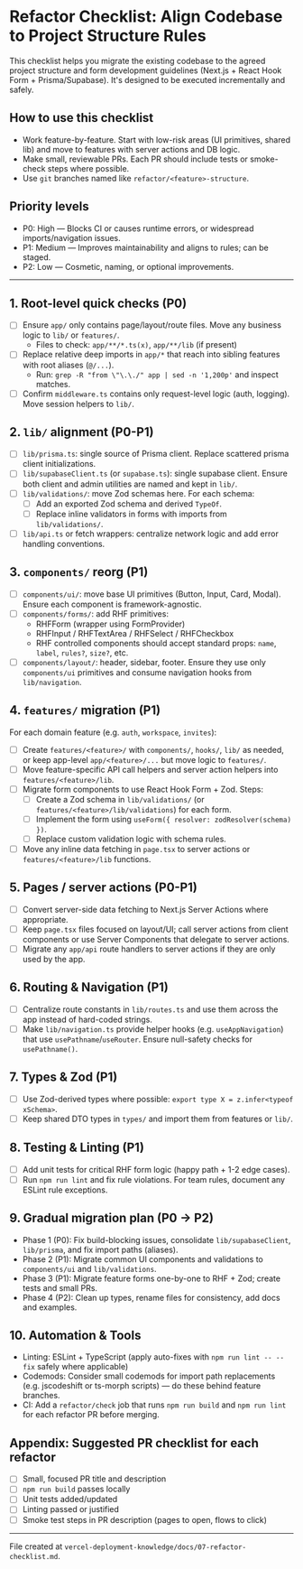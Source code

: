 # Refactor Checklist: Align Codebase to Project Structure Rules

This checklist helps you migrate the existing codebase to the agreed project structure and form development guidelines (Next.js + React Hook Form + Prisma/Supabase). It's designed to be executed incrementally and safely.

## How to use this checklist

- Work feature-by-feature. Start with low-risk areas (UI primitives, shared lib) and move to features with server actions and DB logic.
- Make small, reviewable PRs. Each PR should include tests or smoke-check steps where possible.
- Use `git` branches named like `refactor/<feature>-structure`.

## Priority levels

- P0: High — Blocks CI or causes runtime errors, or widespread imports/navigation issues.
- P1: Medium — Improves maintainability and aligns to rules; can be staged.
- P2: Low — Cosmetic, naming, or optional improvements.

---

## 1. Root-level quick checks (P0)

- [ ] Ensure `app/` only contains page/layout/route files. Move any business logic to `lib/` or `features/`.
  - Files to check: `app/**/*.ts(x)`, `app/**/lib` (if present)
- [ ] Replace relative deep imports in `app/*` that reach into sibling features with root aliases (`@/...`).
  - Run: `grep -R "from \"\.\./" app | sed -n '1,200p'` and inspect matches.
- [ ] Confirm `middleware.ts` contains only request-level logic (auth, logging). Move session helpers to `lib/`.

## 2. `lib/` alignment (P0-P1)

- [ ] `lib/prisma.ts`: single source of Prisma client. Replace scattered prisma client initializations.
- [ ] `lib/supabaseClient.ts` (or `supabase.ts`): single supabase client. Ensure both client and admin utilities are named and kept in `lib/`.
- [ ] `lib/validations/`: move Zod schemas here. For each schema:
  - [ ] Add an exported Zod schema and derived `TypeOf`.
  - [ ] Replace inline validators in forms with imports from `lib/validations/`.
- [ ] `lib/api.ts` or fetch wrappers: centralize network logic and add error handling conventions.

## 3. `components/` reorg (P1)

- [ ] `components/ui/`: move base UI primitives (Button, Input, Card, Modal). Ensure each component is framework-agnostic.
- [ ] `components/forms/`: add RHF primitives:
  - RHFForm (wrapper using FormProvider)
  - RHFInput / RHFTextArea / RHFSelect / RHFCheckbox
  - RHF controlled components should accept standard props: `name`, `label`, `rules?`, `size?`, etc.
- [ ] `components/layout/`: header, sidebar, footer. Ensure they use only `components/ui` primitives and consume navigation hooks from `lib/navigation`.

## 4. `features/` migration (P1)

For each domain feature (e.g. `auth`, `workspace`, `invites`):

- [ ] Create `features/<feature>/` with `components/`, `hooks/`, `lib/` as needed, or keep app-level `app/<feature>/...` but move logic to `features/`.
- [ ] Move feature-specific API call helpers and server action helpers into `features/<feature>/lib`.
- [ ] Migrate form components to use React Hook Form + Zod. Steps:
  - [ ] Create a Zod schema in `lib/validations/` (or `features/<feature>/lib/validations`) for each form.
  - [ ] Implement the form using `useForm({ resolver: zodResolver(schema) })`.
  - [ ] Replace custom validation logic with schema rules.
- [ ] Move any inline data fetching in `page.tsx` to server actions or `features/<feature>/lib` functions.

## 5. Pages / server actions (P0-P1)

- [ ] Convert server-side data fetching to Next.js Server Actions where appropriate.
- [ ] Keep `page.tsx` files focused on layout/UI; call server actions from client components or use Server Components that delegate to server actions.
- [ ] Migrate any `app/api` route handlers to server actions if they are only used by the app.

## 6. Routing & Navigation (P1)

- [ ] Centralize route constants in `lib/routes.ts` and use them across the app instead of hard-coded strings.
- [ ] Make `lib/navigation.ts` provide helper hooks (e.g. `useAppNavigation`) that use `usePathname`/`useRouter`. Ensure null-safety checks for `usePathname()`.

## 7. Types & Zod (P1)

- [ ] Use Zod-derived types where possible: `export type X = z.infer<typeof xSchema>`.
- [ ] Keep shared DTO types in `types/` and import them from features or `lib/`.

## 8. Testing & Linting (P1)

- [ ] Add unit tests for critical RHF form logic (happy path + 1-2 edge cases).
- [ ] Run `npm run lint` and fix rule violations. For team rules, document any ESLint rule exceptions.

## 9. Gradual migration plan (P0 -> P2)

- Phase 1 (P0): Fix build-blocking issues, consolidate `lib/supabaseClient`, `lib/prisma`, and fix import paths (aliases).
- Phase 2 (P1): Migrate common UI components and validations to `components/ui` and `lib/validations`.
- Phase 3 (P1): Migrate feature forms one-by-one to RHF + Zod; create tests and small PRs.
- Phase 4 (P2): Clean up types, rename files for consistency, add docs and examples.

## 10. Automation & Tools

- Linting: ESLint + TypeScript (apply auto-fixes with `npm run lint -- --fix` safely where applicable)
- Codemods: Consider small codemods for import path replacements (e.g. jscodeshift or ts-morph scripts) — do these behind feature branches.
- CI: Add a `refactor/check` job that runs `npm run build` and `npm run lint` for each refactor PR before merging.

## Appendix: Suggested PR checklist for each refactor

- [ ] Small, focused PR title and description
- [ ] `npm run build` passes locally
- [ ] Unit tests added/updated
- [ ] Linting passed or justified
- [ ] Smoke test steps in PR description (pages to open, flows to click)

---

File created at `vercel-deployment-knowledge/docs/07-refactor-checklist.md`.
